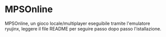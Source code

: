 # MPSOnline
MPSOnline, un gioco locale/multiplayer eseguibile tramite l'emulatore ryujinx, leggere il file README per seguire passo dopo passo l'istallazione.
